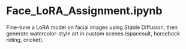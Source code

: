 # Face_LoRA_Assignment.ipynb
Fine-tune a LoRA model on facial images using Stable Diffusion, then generate watercolor-style art in custom scenes (spacesuit, horseback riding, cricket).

